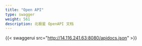 ```yaml
---
title: "Open API"
type: swagger
weight: 561
description: 北极星 OpenAPI 文档
---
```


{{< swaggerui src="http://14.116.241.63:8080/apidocs.json" >}}